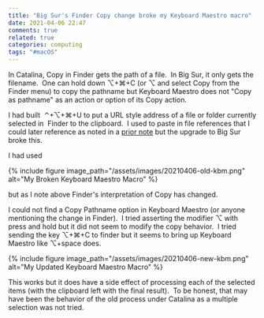 ```yaml
---
title: "Big Sur's Finder Copy change broke my Keyboard Maestro macro"
date: 2021-04-06 22:47
comments: true
related: true
categories: computing
tags: "#macOS"
---
```


In Catalina, Copy in Finder gets the path of a file.  In Big Sur, it only gets the filename.  One can hold down ⌥+⌘+C (or ⌥ and select Copy from the Finder menu) to copy the pathname but Keyboard Maestro does not "Copy as pathname" as an action or option of its Copy action.

I had built  ⌃+⌥+⌘+U to put a URL style address of a file or folder currently selected in  Finder to the clipboard.   I used to paste in file references that I could later reference as noted in a [prior note](/docs/macos/productivity/open-by-highlighted-url/) but the upgrade to Big Sur broke this.

<!-- more -->

I had used

{% include figure image_path="/assets/images/20210406-old-kbm.png" alt="My Broken Keyboard Maestro Macro" %}

but as I note above Finder's interpretation of Copy has changed.

I could not find a Copy Pathname option in Keyboard Maestro (or anyone mentioning the change in Finder).  I tried asserting the modifier ⌥ with press and hold but it did not seem to modify the copy behavior.  I tried sending the key ⌥+⌘+C to finder but it seems to bring up Keyboard Maestro like ⌥+space does.

{% include figure image_path="/assets/images/20210406-new-kbm.png" alt="My Updated Keyboard Maestro Macro" %}

This works but it does have a side effect of processing each of the selected items (with the clipboard left with the final result).  To be honest, that may have been the behavior of the old process under Catalina as a multiple selection was not tried.